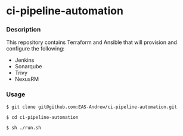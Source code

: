 # ci-pipeline-automation

### Description
This repository contains Terraform and Ansible that will provision and configure the following:
- Jenkins
- Sonarqube
- Trivy
- NexusRM

### Usage

`$ git clone git@github.com:EAS-Andrew/ci-pipeline-automation.git`

`$ cd ci-pipeline-automation`

`$ sh ./run.sh`
